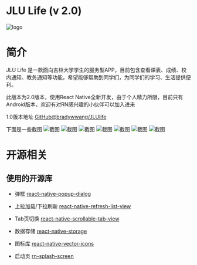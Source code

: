 # JLU Life (v 2.0)
![logo](https://github.com/Steven128/JLUlife/blob/master/App/assets/ic_logo.png)

简介
============

JLU Life 是一款面向吉林大学学生的服务型APP，目前包含查看课表、成绩、校内通知、教务通知等功能，希望能够帮助到同学们，为同学们的学习、生活提供便利。

此版本为2.0版本，使用React Native全新开发，由于个人精力所限，目前只有Android版本，欢迎有对RN感兴趣的小伙伴可以加入进来

1.0版本地址 [GitHub@bradywwang/JLUlife](https://github.com/bradywwang/JLUlife)

下面是一些截图
![截图](https://github.com/Steven128/JLUlife/tree/master/android/ScreenShots/1.png)
![截图](https://github.com/Steven128/JLUlife/tree/master/android/ScreenShots/2.png)
![截图](https://github.com/Steven128/JLUlife/tree/master/android/ScreenShots/3.png)
![截图](https://github.com/Steven128/JLUlife/tree/master/android/ScreenShots/4.png)
![截图](https://github.com/Steven128/JLUlife/tree/master/android/ScreenShots/5.png)
![截图](https://github.com/Steven128/JLUlife/tree/master/android/ScreenShots/6.png)
![截图](https://github.com/Steven128/JLUlife/tree/master/android/ScreenShots/7.png)

开源相关
===========

使用的开源库
-----------

* 弹框  [react-native-popup-dialog](https://github.com/jacklam718/react-native-popup-dialog)

* 上拉加载/下拉刷新  [react-native-refresh-list-view](https://github.com/huanxsd/react-native-refresh-list-view)

* Tab页切换  [react-native-scrollable-tab-view](https://github.com/ptomasroos/react-native-scrollable-tab-view)

* 数据存储  [react-native-storage](https://github.com/sunnylqm/react-native-storage)

* 图标库  [react-native-vector-icons](https://github.com/oblador/react-native-vector-icons)

* 启动页  [rn-splash-screen](https://github.com/mehcode/rn-splash-screen)

